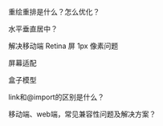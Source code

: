 重绘重排是什么？怎么优化？

水平垂直居中？

解决移动端 Retina 屏 1px 像素问题

屏幕适配

盒子模型

link和@import的区别是什么？

移动端、web端，常见兼容性问题及解决方案？

